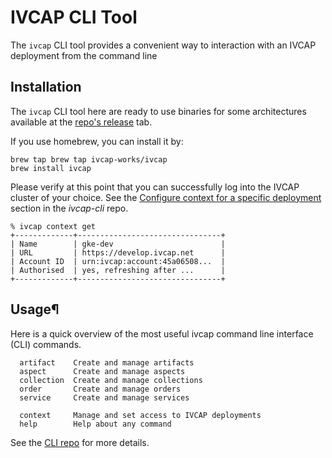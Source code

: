 
# IVCAP CLI Tool

The `ivcap` CLI tool provides a convenient way to interaction with an IVCAP deployment from the command line

## Installation

The `ivcap` CLI tool here are ready to use binaries for some architectures available at the [repo's release](https://github.com/ivcap-works/ivcap-cli/releases/latest) tab.

If you use homebrew, you can install it by:

```
brew tap brew tap ivcap-works/ivcap
brew install ivcap
```

Please verify at this point that you can successfully log into the IVCAP cluster of your choice. See the [Configure context for a specific deployment](https://github.com/ivcap-works/ivcap-cli?tab=readme-ov-file#configure-context-for-a-specific-deployment) section in the _ivcap-cli_ repo.

```
% ivcap context get
+-------------+--------------------------------+
| Name        | gke-dev                        |
| URL         | https://develop.ivcap.net      |
| Account ID  | urn:ivcap:account:45a06508...  |
| Authorised  | yes, refreshing after ...      |
+-------------+--------------------------------+
```


## Usage¶

Here is a quick overview of the most useful ivcap command line interface (CLI) commands.
```
  artifact    Create and manage artifacts
  aspect      Create and manage aspects
  collection  Create and manage collections
  order       Create and manage orders
  service     Create and manage services

  context     Manage and set access to IVCAP deployments
  help        Help about any command
```

See the [CLI repo](https://github.com/ivcap-works/ivcap-cli/blob/main/README.md) for more details.